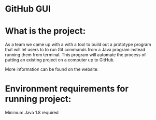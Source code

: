 # GitHub GUI

# What is the project:

As a team we came up with a with a tool to build out a prototype program that will let users to to run Git
commands from a Java program instead running them from terminal. This program will automate the process of 
putting an existing project on a computer up to GitHub. 

More information can be found on the website: 

# Environment requirements for running project:

Minimum Java 1.8 required